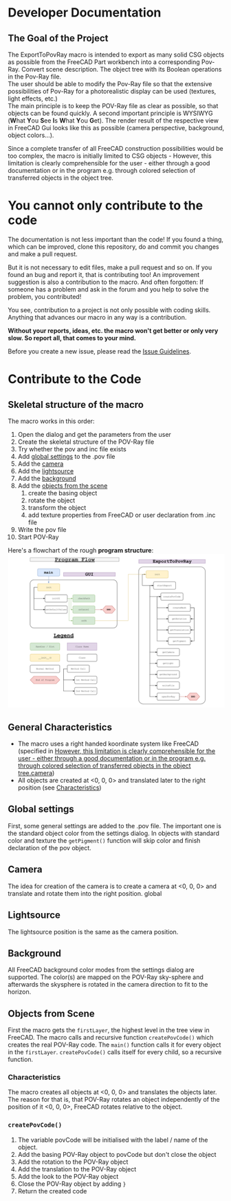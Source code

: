 # Developer Documentation

## The Goal of the Project
The ExportToPovRay macro is intended to export as many solid CSG objects as possible from the FreeCAD Part workbench into a corresponding Pov-Ray.
Convert scene description. The object tree with its
Boolean operations in the Pov-Ray file.  
The user should be able to modify the Pov-Ray file so that the
extensive possibilities of Pov-Ray for a photorealistic display
can be used (textures, light effects, etc.)  
The main principle is to keep the POV-Ray file as clear as possible,
so that objects can be found quickly.
A second important principle is WYSIWYG (**W**hat **Y**ou **S**ee **I**s **W**hat **Y**ou **G**et).
The render result of the respective view in FreeCAD Gui looks like this
as possible (camera perspective, background, object colors…).  

Since a complete transfer of all FreeCAD construction possibilities
would be too complex, the macro is initially limited to CSG objects -
However, this limitation is clearly comprehensible for the user - either through a good documentation or in the program e.g. through colored
selection of transferred objects in the object tree.

# You cannot only contribute to the code
The documentation is not less important than the code! If you found a thing, which can be improved, clone this repository, do and commit you changes and make a pull request.

But it is not necessary to edit files, make a pull request and so on. If you found an bug and report it, that is contributing too! An improvement suggestion is also a contribution to the macro.
And often forgotten: If someone has a problem and ask in the forum and you help to solve the problem, you contributed!

You see, contribution to a project is not only possible with coding skills. Anything that advances our macro in any way is a contribution.

**Without your reports, ideas, etc. the macro won't get better or only very slow. So report all, that comes to your mind.**

Before you create a new issue, please read the [Issue Guidelines](https://gitlab.com/usbhub/exporttopovray/issues/26).

# Contribute to the Code
## Skeletal structure of the macro
The macro works in this order:
1. Open the dialog and get the parameters from the user
2. Create the skeletal structure of the POV-Ray file
3. Try whether the pov and inc file exists
4. Add [global settings](#global-settings) to the .pov file
5. Add the [camera](#camera)
6. Add the [lightsource](#lightsource)
7. Add the [background](#background)
8. Add the [objects from the scene](#objects-from-scene)
   1. create the basing object
   2. rotate the object
   3.  transform the object
   4.  add texture properties from FreeCAD or user declaration from .inc file
9.  Write the pov file
10. Start POV-Ray

Here's a flowchart of the rough **program structure**:
![Flowchart of the macro](/doc/img/programFlow.svg)

## General Characteristics
* The macro uses a right handed koordinate system like FreeCAD (specified in [However, this limitation is clearly comprehensible for the user - either
through a good documentation or in the program e.g. through colored
selection of transferred objects in the object tree.camera](#camera))
* All objects are created at <0, 0, 0> and translated later to the right position (see [Characteristics](#general-characteristics))

## Global settings
First, some general settings are added to the .pov file.
The important one is the standard object color from the settings dialog.
In objects with standard color and texture the `getPigment()` function will skip color and finish declaration of the pov object.

## Camera
The idea for creation of the camera is to create a camera at <0, 0, 0> and translate and rotate them into the right position.
global

## Lightsource
The lightsource position is the same as the camera position.

## Background
All FreeCAD background color modes from the settings dialog are supported.
The color(s) are mapped on the POV-Ray sky-sphere and afterwards the skysphere is rotated in the camera direction to fit to the horizon.

## Objects from Scene
First the macro gets the `firstLayer`, the highest level in the tree view in FreeCAD. The macro calls and recursive function `createPovCode()` which creates the real POV-Ray code. The `main()` function calls it for every object in the `firstLayer`. `createPovCode()` calls itself for every child, so a recursive function.

### Characteristics
The macro creates all objects at <0, 0, 0> and translates the objects later. The reason for that is, that POV-Ray rotates an object independently of the position of it <0, 0, 0>, FreeCAD rotates relative to the object.

### `createPovCode()`
1. The variable povCode will be initialised with the label / name of the object.
2. Add the basing POV-Ray object to povCode but don't close the object
3. Add the rotation to the POV-Ray object
4. Add the translation to the POV-Ray object
5. Add the look to the POV-Ray object
6. Close the POV-Ray object by adding `}`
7. Return the created code
